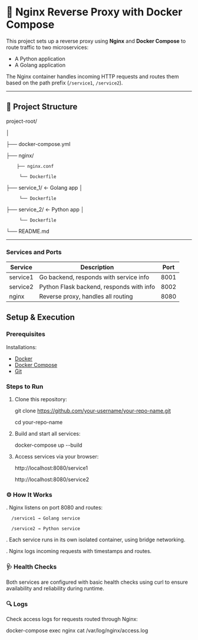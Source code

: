 # 🔁 Nginx Reverse Proxy with Docker Compose

This project sets up a reverse proxy using **Nginx** and **Docker Compose** to route traffic to two microservices:

- A Python application
- A Golang application

The Nginx container handles incoming HTTP requests and routes them based on the path prefix (`/service1`, `/service2`).

---

## 📁 Project Structure

project-root/

│ 

   ├── docker-compose.yml 

   ├── nginx/ 

        ├── nginx.conf

         └── Dockerfile 

   ├── service_1/ ← Golang app │ 

         └── Dockerfile 
   
   ├── service_2/ ← Python app │ 

         └── Dockerfile 
   
└── README.md


---

### Services and Ports

| Service   | Description                                 | Port |
|-----------|---------------------------------------------|------|
| service1  | Go backend, responds with service info      | 8001 |
| service2  | Python Flask backend, responds with info    | 8002 |
| nginx     | Reverse proxy, handles all routing          | 8080 |


## Setup & Execution

### Prerequisites

  Installations:

- [Docker](https://www.docker.com/)
- [Docker Compose](https://docs.docker.com/compose/)
- [Git](https://git-scm.com/)

### Steps to Run

1. Clone this repository:
   
      git clone https://github.com/your-username/your-repo-name.git
   
      cd your-repo-name
   
2. Build and start all services:

      docker-compose up --build

3. Access services via your browser:

      http://localhost:8080/service1

      http://localhost:8080/service2

### ⚙️ How It Works

. Nginx listens on port 8080 and routes:

      /service1 → Golang service

      /service2 → Python service

. Each service runs in its own isolated container, using bridge networking.

. Nginx logs incoming requests with timestamps and routes.


### 🩺 Health Checks

Both services are configured with basic health checks using curl to ensure availability and reliability during runtime.


### 🔍 Logs

Check access logs for requests routed through Nginx:

docker-compose exec nginx cat /var/log/nginx/access.log









